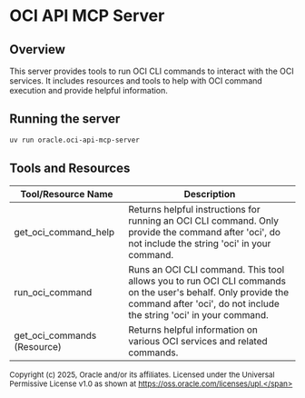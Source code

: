 # OCI API MCP Server

## Overview
This server provides tools to run OCI CLI commands to interact with the OCI services.
It includes resources and tools to help with OCI command execution and provide helpful information.

## Running the server
```sh
uv run oracle.oci-api-mcp-server
```
## Tools and Resources
| Tool/Resource Name | Description |
| --- | --- |
| get_oci_command_help | Returns helpful instructions for running an OCI CLI command. Only provide the command after 'oci', do not include the string 'oci' in your command. |
| run_oci_command | Runs an OCI CLI command. This tool allows you to run OCI CLI commands on the user's behalf. Only provide the command after 'oci', do not include the string 'oci' in your command. |
| get_oci_commands (Resource) | Returns helpful information on various OCI services and related commands. |

<span style="font-size: small;">Copyright (c) 2025, Oracle and/or its affiliates.
Licensed under the Universal Permissive License v1.0 as shown at
https://oss.oracle.com/licenses/upl.</span>
